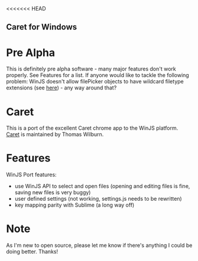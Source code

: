 <<<<<<< HEAD
## Caret for Windows

# Pre Alpha
This is definitely pre alpha software - many major features don't work properly. See Features for a list.
If anyone would like to tackle the following problem: WinJS doesn't allow filePicker objects to have wildcard filetype extensions (see [here](http://msdn.microsoft.com/en-us/library/windows/apps/windows.storage.pickers.filesavepicker.filetypechoices.aspx)) - any way around that?

# Caret
This is a port of the excellent Caret chrome app to the WinJS platform. [Caret](https://github.com/thomaswilburn/Caret) is maintained by Thomas Wilburn.

# Features
WinJS Port features:
+ use WinJS API to select and open files (opening and editing files is fine, saving new files is very buggy)
+ user defined settings (not working, settings.js needs to be rewritten)
+ key mapping parity with Sublime (a long way off)

# Note
As I'm new to open source, please let me know if there's anything I could be doing better. Thanks!

